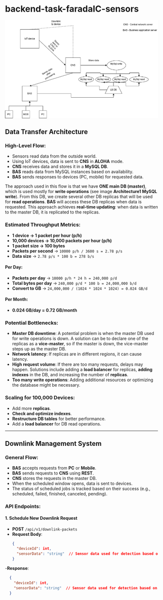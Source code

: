 # backend-task-faradaIC-sensors

![System Overview](https://github.com/liquiir97/backend-task-faradaIC-sensors/blob/main/Architecture1.png)

## Data Transfer Architecture

### High-Level Flow:
  * Sensors read data from the outside world.
  * Using IoT devices, data is sent to **CNS** in **ALOHA** mode.
  * **CNS** receives data and stores it in a **MySQL DB**.
  * **BAS** reads data from MySQL instances based on availability.
  * **BAS** sends responses to devices (PC, mobile) for requested data.

The approach used in this flow is that we have **ONE main DB (master)**, which is used mostly for **write operations** (see image **Architecture1 MySQL write**). From this DB, we create several other DB replicas that will be used for **read operations**. **BAS** will access these DB replicas when data is requested. This approach achieves **real-time updating**: when data is written to the master DB, it is replicated to the replicas.

### Estimated Throughput Metrics:
  * **1 device → 1 packet per hour (p/h)**
  * **10,000 devices → 10,000 packets per hour (p/h)**
  * **1 packet size → 100 bytes**
  * **Packets per second** → `10000 p/h / 3600 s = 2.78 p/s`
  * **Data size** → `2.78 p/s * 100 b = 278 b/s`

#### Per Day:
  * **Packets per day** → `10000 p/h * 24 h = 240,000 p/d`
  * **Total bytes per day** → `240,000 p/d * 100 b = 24,000,000 b/d`
  * **Convert to GB** → `24,000,000 / (1024 * 1024 * 1024) = 0.024 GB/d`
  
#### Per Month:
  * **0.024 GB/day = 0.72 GB/month**

### Potential Bottlenecks:
  * **Master DB downtime**: A potential problem is when the master DB used for write operations is down. A solution can be to declare one of the replicas as a **vice-master**, so if the master is down, the vice-master steps up as the master DB.
  * **Network latency**: If replicas are in different regions, it can cause latency.
  * **High request volume**: If there are too many requests, delays may happen. Solutions include adding a **load balancer** for replicas, **adding indexes** in the DB, and increasing the number of **replicas**.
  * **Too many write operations**: Adding additional resources or optimizing the database might be necessary.

### Scaling for 100,000 Devices:
  * Add more **replicas**.
  * **Check and optimize indexes**.
  * **Restructure DB tables** for better performance.
  * Add a **load balancer** for DB read operations.

---

## Downlink Management System

### General Flow:
  * **BAS** accepts requests from **PC** or **Mobile**.
  * **BAS** sends requests to **CNS** using **REST**.
  * **CNS** stores the requests in the master DB.
  * When the scheduled window opens, data is sent to devices.
  * The status of scheduled jobs is tracked based on their success (e.g., scheduled, failed, finished, canceled, pending).

### API Endpoints:

#### 1. Schedule New Downlink Request
- **POST** `/api/v1/downlink-packets`
- **Request Body**:
  ```json
  {
    "deviceId": int,
    "sensorData": "string"  // Sensor data used for detection based on the sensor
  }
  ```
-**Response**:
```json
  {
    "deviceId": int,
    "sensorData": "string"  // Sensor data used for detection based on the sensor
  }
  ```
